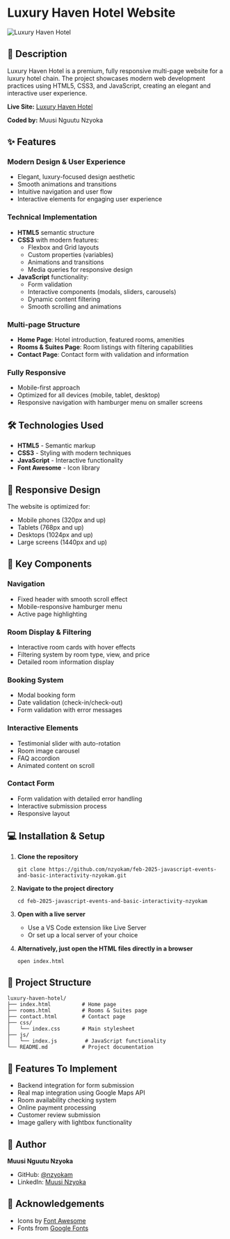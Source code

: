 # Luxury Haven Hotel Website

![Luxury Haven Hotel](/images/banner.png)

## 📝 Description

Luxury Haven Hotel is a premium, fully responsive multi-page website for a luxury hotel chain. The project showcases modern web development practices using HTML5, CSS3, and JavaScript, creating an elegant and interactive user experience.

**Live Site:** [Luxury Haven Hotel](https://luxurehaven.netlify.app/)

**Coded by:** Muusi Nguutu Nzyoka

## ✨ Features

### Modern Design & User Experience

- Elegant, luxury-focused design aesthetic
- Smooth animations and transitions
- Intuitive navigation and user flow
- Interactive elements for engaging user experience

### Technical Implementation

- **HTML5** semantic structure
- **CSS3** with modern features:
  - Flexbox and Grid layouts
  - Custom properties (variables)
  - Animations and transitions
  - Media queries for responsive design
- **JavaScript** functionality:
  - Form validation
  - Interactive components (modals, sliders, carousels)
  - Dynamic content filtering
  - Smooth scrolling and animations

### Multi-page Structure

- **Home Page**: Hotel introduction, featured rooms, amenities
- **Rooms & Suites Page**: Room listings with filtering capabilities
- **Contact Page**: Contact form with validation and information

### Fully Responsive

- Mobile-first approach
- Optimized for all devices (mobile, tablet, desktop)
- Responsive navigation with hamburger menu on smaller screens

## 🛠️ Technologies Used

- **HTML5** - Semantic markup
- **CSS3** - Styling with modern techniques
- **JavaScript** - Interactive functionality
- **Font Awesome** - Icon library

## 📱 Responsive Design

The website is optimized for:

- Mobile phones (320px and up)
- Tablets (768px and up)
- Desktops (1024px and up)
- Large screens (1440px and up)

## 🚀 Key Components

### Navigation

- Fixed header with smooth scroll effect
- Mobile-responsive hamburger menu
- Active page highlighting

### Room Display & Filtering

- Interactive room cards with hover effects
- Filtering system by room type, view, and price
- Detailed room information display

### Booking System

- Modal booking form
- Date validation (check-in/check-out)
- Form validation with error messages

### Interactive Elements

- Testimonial slider with auto-rotation
- Room image carousel
- FAQ accordion
- Animated content on scroll

### Contact Form

- Form validation with detailed error handling
- Interactive submission process
- Responsive layout

## 💻 Installation & Setup

1. **Clone the repository**

   ```
   git clone https://github.com/nzyokam/feb-2025-javascript-events-and-basic-interactivity-nzyokam.git
   ```

2. **Navigate to the project directory**

   ```
   cd feb-2025-javascript-events-and-basic-interactivity-nzyokam
   ```

3. **Open with a live server**

   - Use a VS Code extension like Live Server
   - Or set up a local server of your choice

4. **Alternatively, just open the HTML files directly in a browser**
   ```
   open index.html
   ```

## 📂 Project Structure

```
luxury-haven-hotel/
├── index.html          # Home page
├── rooms.html          # Rooms & Suites page
├── contact.html        # Contact page
├── css/
│   └── index.css       # Main stylesheet
├── js/
│   └── index.js         # JavaScript functionality
└── README.md           # Project documentation
```

## 🌟 Features To Implement

- Backend integration for form submission
- Real map integration using Google Maps API
- Room availability checking system
- Online payment processing
- Customer review submission
- Image gallery with lightbox functionality


## 👤 Author

**Muusi Nguutu Nzyoka**

- GitHub: [@nzyokam](https://github.com/nzyokam)
- LinkedIn: [Muusi Nzyoka](https://www.linkedin.com/in/muusi-nzyoka-64807b223)

## 🙏 Acknowledgements

- Icons by [Font Awesome](https://fontawesome.com)
- Fonts from [Google Fonts](https://fonts.google.com)
